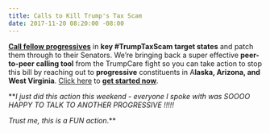 ```yaml
---
title: Calls to Kill Trump's Tax Scam
date: 2017-11-20 08:20:00 -08:00
---
```




[**Call fellow progressives**](https://www.trumptaxscam.org/calls-to-kill-the-tax-scam) in **key #TrumpTaxScam target states** and patch them through to their Senators. We’re bringing back a super effective **peer-to-peer calling tool** from the TrumpCare fight so you can take action to stop this bill by reaching out to **progressive** constituents in A**laska, Arizona, and West Virginia**. [Click here](https://www.trumptaxscam.org/calls-to-kill-the-tax-scam) to [**get started now**](https://www.trumptaxscam.org/calls-to-kill-the-tax-scam).

***I just did this action this weekend - everyone I spoke with was SOOOO HAPPY TO TALK TO ANOTHER PROGRESSIVE !!!!!*

*Trust me, this is a FUN action*.**